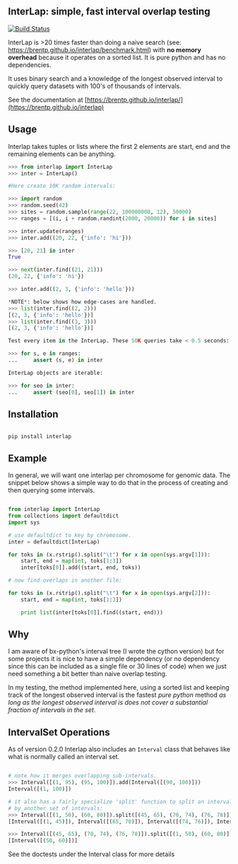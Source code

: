 InterLap: simple, fast interval overlap testing
-----------------------------------------------
[![Build Status](https://travis-ci.org/brentp/interlap.svg?branch=master)](https://travis-ci.org/brentp/interlap)

InterLap is >20 times faster than doing a naive search (see: https://brentp.github.io/interlap/benchmark.html)
with **no memory overhead** because it operates on a sorted list. It is pure python and has no
dependencies.

It uses binary search and a knowledge of the longest observed interval to quickly query datasets
with 100's of thousands of intervals.

See the documentation at [https://brentp.github.io/interlap/](https://brentp.github.io/interlap)

Usage
-----

Interlap takes tuples or lists where the first 2 elements are start, end and the remaining
elements can be anything.


```Python
>>> from interlap import InterLap
>>> inter = InterLap()

#Here create 10K random intervals:

>>> import random
>>> random.seed(42)
>>> sites = random.sample(range(22, 100000000, 12), 50000)
>>> ranges = [(i, i + random.randint(2000, 20000)) for i in sites]

>>> inter.update(ranges)
>>> inter.add((20, 22, {'info': 'hi'}))

>>> [20, 21] in inter
True

>>> next(inter.find((21, 21)))
(20, 22, {'info': 'hi'})

>>> inter.add((2, 3, {'info': 'hello'}))

*NOTE*: below shows how edge-cases are handled.
>>> list(inter.find((2, 2)))
[(2, 3, {'info': 'hello'})]
>>> list(inter.find((3, 3)))
[(2, 3, {'info': 'hello'})]

Test every item in the InterLap. These 50K queries take < 0.5 seconds:

>>> for s, e in ranges:
...     assert (s, e) in inter

InterLap objects are iterable:

>>> for seo in inter:
...     assert (seo[0], seo[1]) in inter

```

Installation
------------

```Shell

pip install interlap

```

Example
-------

In general, we will want one interlap per chromosome for genomic data.
The snippet below shows a simple way to do that in the process of creating
and then querying some intervals.

```Python

from interlap import InterLap
from collections import defaultdict
import sys

# use defaultdict to key by chromosome.
inter = defaultdict(InterLap)

for toks in (x.rstrip().split("\t") for x in open(sys.argv[1])):
    start, end = map(int, toks[1:3])
    inter[toks[0]].add((start, end, toks))

# now find overlaps in another file:

for toks in (x.rstrip().split("\t") for x in open(sys.argv[2])):
    start, end = map(int, toks[1:3])

    print list(inter[toks[0]].find((start, end)))

```

Why
---

I am aware of bx-python's interval tree (I wrote the cython version)
but for some projects it is nice to have a simple dependency (or no
dependency since this can be included as a single file or 30 lines
of code) when we just need something a bit better than naive overlap
testing.

In my testing, the method implemented here, using a sorted list and keeping
track of the longest observed interval is the fastest *pure python* method
*as long as the longest observed interval is does not cover a substantial 
fraction of intervals in the set*.


IntervalSet Operations
----------------------

As of version 0.2.0 Interlap also includes an `Interval` class that behaves
like what is normally called an interval set.

```python

# note how it merges overlapping sub-intervals.
>>> Interval([(1, 95), (95, 100)]).add(Interval([(90, 100)]))
Interval([(1, 100)])

# it also has a fairly specialize 'split' function to split an interval-set
# by another set of intervals:
>>> Interval([(1, 50), (60, 80)]).split([(45, 65), (70, 74), (76, 78)])
[Interval([(1, 45)]), Interval([(65, 70)]), Interval([(74, 76)]), Interval([(78, 80)])]

>>> Interval([(45, 65), (70, 74), (76, 78)]).split([(1, 50), (60, 80)])
[Interval([(50, 60)])]

```

See the doctests under the Interval class for more details
